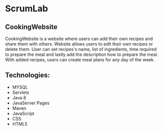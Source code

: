 

# ScrumLab

## CookingWebsite

CookingWebsite is a website where users can add their own recipes and share them with others.
Website allows users to edit their own recipes or delete them.
User can set recipes's name, list of ingredients, time required to prepare the meal and lastly add the description how to prepare the meal.
With added recipes, users can create meal plans for any day of the week. 

## Technologies:
- MYSQL
- Servlets
- Java 8
- JavaServer Pages
- Maven
- JavaScript
- CSS
- HTML5
